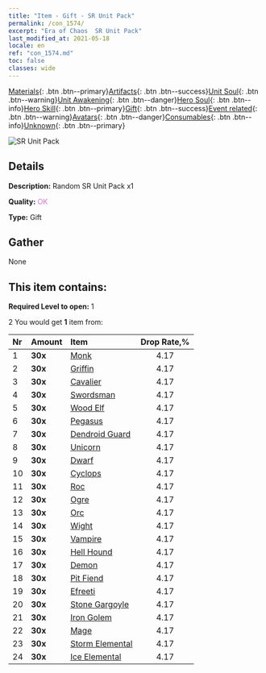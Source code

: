 ```yaml
---
title: "Item - Gift - SR Unit Pack"
permalink: /con_1574/
excerpt: "Era of Chaos  SR Unit Pack"
last_modified_at: 2021-05-18
locale: en
ref: "con_1574.md"
toc: false
classes: wide
---
```

 [Materials](/Items/){: .btn .btn--primary}[Artifacts](/Items/Artifacts/){: .btn .btn--success}[Unit Soul](/Items/UnitSoul/){: .btn .btn--warning}[Unit Awakening](/Items/UnitAwakening/){: .btn .btn--danger}[Hero Soul](/Items/HeroSoul/){: .btn .btn--info}[Hero Skill](/Items/HeroSkill/){: .btn .btn--primary}[Gift](/Items/Gift/){: .btn .btn--success}[Event related](/Items/Events/){: .btn .btn--warning}[Avatars](/Items/Avatars/){: .btn .btn--danger}[Consumables](/Items/Consumables/){: .btn .btn--info}[Unknown](/Items/Unknown/){: .btn .btn--primary}

 ![SR Unit Pack](/images/t/i_907190.png)

## Details
 **Description:** Random SR Unit Pack x1

 **Quality:** <span style="color: #DA70D6">OK</span>

 **Type:** Gift

## Gather

  None

## This item contains:

 **Required Level to open:** 1

 2 You would get **1** item  from:

  | Nr | Amount |     Item    | Drop Rate,% |
  |:---|:-------|:------------|:---------:|
  | 1 |  **30x** | [Monk](/Items/unt_194/) | 4.17 | 
  | 2 |  **30x** | [Griffin](/Items/unt_192/) | 4.17 | 
  | 3 |  **30x** | [Cavalier ](/Items/unt_195/) | 4.17 | 
  | 4 |  **30x** | [Swordsman](/Items/unt_193/) | 4.17 | 
  | 5 |  **30x** | [Wood Elf](/Items/unt_201/) | 4.17 | 
  | 6 |  **30x** | [Pegasus](/Items/unt_202/) | 4.17 | 
  | 7 |  **30x** | [Dendroid Guard](/Items/unt_203/) | 4.17 | 
  | 8 |  **30x** | [Unicorn](/Items/unt_204/) | 4.17 | 
  | 9 |  **30x** | [Dwarf](/Items/unt_200/) | 4.17 | 
  | 10 |  **30x** | [Cyclops](/Items/unt_222/) | 4.17 | 
  | 11 |  **30x** | [Roc](/Items/unt_221/) | 4.17 | 
  | 12 |  **30x** | [Ogre](/Items/unt_220/) | 4.17 | 
  | 13 |  **30x** | [Orc](/Items/unt_219/) | 4.17 | 
  | 14 |  **30x** | [Wight](/Items/unt_210/) | 4.17 | 
  | 15 |  **30x** | [Vampire](/Items/unt_211/) | 4.17 | 
  | 16 |  **30x** | [Hell Hound](/Items/unt_228/) | 4.17 | 
  | 17 |  **30x** | [Demon](/Items/unt_229/) | 4.17 | 
  | 18 |  **30x** | [Pit Fiend](/Items/unt_230/) | 4.17 | 
  | 19 |  **30x** | [Efreeti](/Items/unt_231/) | 4.17 | 
  | 20 |  **30x** | [Stone Gargoyle](/Items/unt_236/) | 4.17 | 
  | 21 |  **30x** | [Iron Golem](/Items/unt_237/) | 4.17 | 
  | 22 |  **30x** | [Mage](/Items/unt_238/) | 4.17 | 
  | 23 |  **30x** | [Storm Elemental](/Items/unt_263/) | 4.17 | 
  | 24 |  **30x** | [Ice Elemental](/Items/unt_264/) | 4.17 | 
